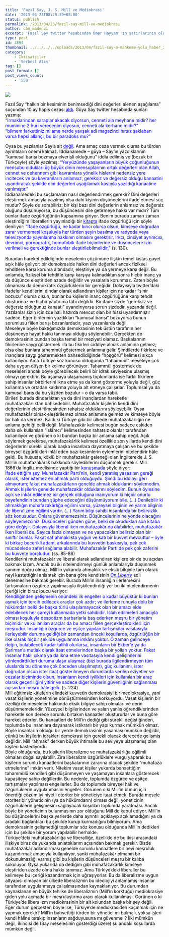 ```yaml
---
title: 'Fazıl Say, J. S. Mill ve Mediokrasi'
date: '2013-04-23T08:25:39+03:00'
status: publish
permalink: /2013/04/23/fazil-say-mill-ve-mediokrasi
author: can_madenci
excerpt: 'Fazıl Say twitter hesabından Ömer Hayyam''ın satırlarının olduğu paylaşımı nedeniyle 10 ay hapis cezasına çarptırıldı. Bu vahim olay üzerine, düşündüren, ifade özgürlüğü kapsamında bir yazı.'
type: post
id: 3894
thumbnail: ../../../../uploads/2013/04/fazil-say-a-mahkeme-yolu_haber_226080-1-2-150x150.jpg
category:
    - İktisatçılar
    - 'Serbest Atış'
tag: []
post_format: []
post_views_count:
    - '550'
---
```

![](http://www.kirmizihaber.com/wp-content/uploads/fazil-say-a-mahkeme-yolu_haber_226080.jpg)

<span style="color: #000000;">Fazıl Say “halkın bir kesiminin benimsediği dini değerleri alenen aşağılama” suçundan 10 ay hapis cezası [<span style="color: #0000ff;">aldı</span>](http://www.bbc.co.uk/turkce/haberler/2013/04/130415_fazil_say_karar.shtml)</span><span style="color: #000000;">. Güya Say twitter hesabında şunları yazmış:</span>  
<span style="color: #0000ff;">“Irmaklarindan saraplar akacak diyorsun, cenneti ala meyhane midir? her muminine 2 huri verecegim diyosun, cenneti ala kerhane midir?”</span>  
<span style="color: #000000;"><span style="color: #0000ff;">“bilmem farkettiniz mi ama nerde yavşak adi magazinci hırsız şaklaban varsa hepsi allahçı, bu bir paradoks mu?”</span></span>  
  
<span style="color: #000000;">Oysa bu yazılanlar Say’a ait [<span style="color: #0000ff;">değil</span>](http://www.medyatava.com/haber/fazil-say-dan-tweet-aciklamasi-hangi-mesaj-yuzunden-ceza-aldi). Ama amaç ceza vermek olursa bu türden ayrıntıların önemi kalmaz. İddianamede – güya – Say’ın yazdıklarının “kamusal barışı bozmaya elverişli olduğunu” iddia edilmiş ve (bozuk bir Türkçeyle) şöyle yazılmış:<span style="color: #0000ff;"> “Yeryüzünde yaşayanların büyük çoğunluğunun mensubu oldukları üç büyük dinin mensuplarının ortak değerleri olan Allah, cennet ve cehennem gibi kavramlara yönelik hislerini nedensiz yere incitecek ve bu kavramların anlamsız, gereksiz ve değersiz olduğu kanaatini uyandıracak şekilde dini değerleri aşağılamak kastıyla yazıldığı kanaatine varılmıştır.”</span></span>  
<span style="color: #000000;">İddianamedeki bu suçlamaları nasıl değerlendirmek gerekir? Dini değerleri eleştirmek amacıyla yazılmış olsa dahi kişinin düşüncelerini ifade etmesi suç mudur? Şöyle de sorabiliriz: bir kişi bazı dini değerlerin anlamsız ve değersiz oluğunu düşünüyorsa, bu düşüncesini dile getirmeye hakkı var mıdır? Tüm bunlar ifade özgürlüğünün kapsamına giriyor. Benim burada zaman zaman eleştirdiğim liberallerin yayınladığı bir [<span style="color: #0000ff;">kitapta</span>](http://www.liberte.com.tr/incele.php?id=Mjgz) ifade özgürlüğü için şöyle deniliyor: <span style="color: #0000ff;">“İfade özgürlüğü, ne kadar kırıcı olursa olsun, kimseye doğrudan zarar vermemesi koşuluyla her türden şeyin basılma ve radyoda veya televizyonda yayınlanma hakkının olmasını gerektirir. Irkçı, cinsiyet ayrımcısı, devrimci, pornografik, homofobik ifade biçimlerine ve düşüncelere izin verilmeli ve gerektiğinde bunlar eleştirilebilmelidir,”</span> (s. 130).  
</span>  
<span style="color: #000000;">Buradan hareket edildiğinde meselenin çözümüne ilişkin temel kıstas gayet açık hâle geliyor: bir demokraside halkın dini değerleri ancak fiziksel tehditlere karşı koruma altındadır, eleştiriye ya da yermeye karşı değil. Bu anlamda, fiziksel bir tehditle karşı karşıya kalmadıktan sonra hiçbir inanç ya da düşünce eleştiriden azade değildir ve yasalarla korunmaz. Zaten böyle olmaması da demokratik özgürlüklerin bir gereğidir. Dolayısıyla twitter’daki ifadeler kendilerini dindar olarak adlandıran kişiler için ne kadar “sinir bozucu” olursa olsun, bunlar bu kişilerin inanç özgürlüğüne karşı tehdit oluşturmaz ve hiçbir yaptırıma tâbi değildir. Bir ifade sizde “gereksiz ve değersiz olduğunuz kanaati” uyandırıyorsa sorun sizdedir, yazanda değil. Yazılanlar sizin içinizde hali hazırda mevcut olan bir hissi uyandırmıştır sadece. Eğer birilerinin yazdıkları “kamusal barışı” bozuyorsa bunun sorumlusu fiilen barışı bozanlardadır, yazı yazanlarda değil.</span>  
<span style="color: #000000;">Meseleye böyle baktığımızda demokrasinin tek üstün tarafının her düşünceye hayat hakkı tanıması olduğu söylenebilir. Gerçekten de demokrasinin bundan başka temel bir meziyeti olamaz. Başkalarının fikirlerine saygı göstermek illa bu fikirleri ciddiye almak anlamına gelmez; olsa olsa bunlara tahammül göstermek anlamına gelir. Şimdilerde fikirlere ve inançlara saygı göstermekten bahsedildiğinde “hoşgörü” kelimesi sıkça kullanılıyor. Ama Türkiye söz konusu olduğunda “tahammül” meseleye çok daha uygun düşen bir kelime görünüyor. Tahammül göstermek de meseleleri ancak böyle görebilecek belirli bir idrak seviyesine ulaşmış olmayı gerektirir. Bu aşamaya ulaşamamış toplumlarda ise farklı fikirlere sahip insanlar birbirlerini ikna etme ya da kanıt gösterme yoluyla değil, güç kullanma ve ortadan kaldırma yoluyla alt etmeye çalışırlar. Toplumsal ya da kamusal barış da bu yüzden bozulur – o da varsa tabii.</span>  
<span style="color: #000000;">Birileri burada dindarlıktan ya da dini inançlardan hareketle muhafazakârlıktan bahsedebilir. Muhafazakâr kişilerin kendi dini değerlerinin eleştirilmesinden rahatsız olduklarını söyleyebilir. Oysa muhafazakâr olmak eleştirilemez olmak anlamına gelmez ve kimseye böyle bir hak da vermez. Kaldı ki Türkiye gibi bir ülkede muhafazakârlığın ne anlama geldiği belli değil. Muhafazakâr kelimesi bugün sadece eskiden daha sık kullanılan “İslâmcı” kelimesinden rahatsız olanlar tarafından kullanılıyor ve görünen o ki bundan başka bir anlama sahip değil. Açık söylemek gerekirse, muhafazakârlık kelimesi özellikle son yıllarda kendi dini değerlerini sürekli olarak başka insanlara dayatmaya çalışan ve bu şekilde bireysel özgürlükleri ihlâl eden bazı kesimlerin eylemlerini nitelendirir hâle geldi. Bu hususta, köklü bir muhafazakâr geleneği olan İngiltere’de J. S. Mill’in muhafazakârlık hakkında söylediklerini düşünmek gerekir. Mill 1866’da İngiliz meclisinde yaptığı bir [<span style="color: #0000ff;">konuşmada</span>](http://oll.libertyfund.org/index.php?option=com_staticxt&staticfile=show.php%3Ftitle=262&Itemid=28) şöyle diyor:</span>  
<span style="color: #000000;"><span style="color: #0000ff;">İfade ettiğim şey, Muhafazakâr Parti’nin, kendi yaratılış yasasının gereği olarak, ister istemez en ahmak parti olduğuydu. Şimdi bu iddiayı geri almıyorum; fakat muhafazakârların genelde ahmak olduklarını söylemedim. Ahmak kişilerin genelde muhafazakâr olduklarını söyledim. Bunun öylesine açık ve inkâr edilemez bir gerçek olduğuna inanıyorum ki hiçbir onurlu beyefendinin bundan şüphe edeceğini düşünmüyorum bile. (…) Denilebilir ki ahmaklığın muhafazakârlığa eğilimi varsa, yüzeysel bilginin ve yarım bilginin de liberalizme eğilimi vardır. (…) Yarım bilgi sahibi insanlarda bir belirsizlik söz konusudur. Onlara güvenemezsiniz. Düşüncelerinin ne yönde olacağını söyleyemezsiniz. Düşünceleri günden güne, belki de okudukları son kitaba göre değişir. Dolayısıyla liberal iken muhafazakâr da olabilirler, muhafazakâr iken liberal de. Sayıca fazla olmayan ve ne yapacakları belirsiz olan bir sınıftır bunlar. Fakat saf ahmaklıkta yoğun ve katı bir kuvvet mevcuttur – öyle ki birkaç becerikli adam, arkalarında bu kuvvetin baskısıyla, pek çok mücadelede zaferi sağlama alabilir. Muhafazakâr Parti de pek çok zaferini bu kuvvete borçludur.</span> (ss. 85-86)</span>  
<span style="color: #000000;">Kendilerini muhafazakâr ve liberal olarak adlandıran kişilere bir de bu açıdan bakmak lazım. Ancak bu iki nitelendirmeyi günlük anlamlarıyla düşünmek sanırım doğru olmaz. Mill’in yukarıda ahmaklık ve eksik bilgiyle tam olarak neyi kastettiğini anlamak için bana göre kendisinin [<span style="color: #0000ff;">*On Liberty*</span>](http://oll.libertyfund.org/index.php?option=com_staticxt&staticfile=show.php%3Ftitle=233&Itemid=28) adlı denemesine bakmak gerekir. Burada Mill’in insanlığın ilerlemesini tartışmaların özgürce yapılmasıyla ilişkilendirdiği yer bu iki nitelendirmenin içeriği için biraz ipucu veriyor:</span>  
<span style="color: #000000;"><span style="color: #0000ff;">Kendiliğinden gelişmenin önündeki ilk engeller o kadar büyüktür ki bunları aşmak için tercih edilecek araçlar çok azdır; ve ilerleme ruhuyla dolu bir hükümdar belki de başka türlü ulaşılamayacak olan bir amacı elde edebilecek her çareyi kullanmada yetki sahibidir. Islah edilmeleri amacıyla olması koşuluyla despotizm barbarlarla baş ederken meşru bir yönetim biçimidir ve kullanılan araçlar da bu amacı fiilen gerçekleştirdikleri için meşrudur. İnsanlığın özgürce ve eşitçe yapılan tartışmalar vasıtasıyla ilerleyebilir duruma geldiği bir zamandan önceki koşullarda, özgürlüğün bir ilke olarak hiçbir şekilde uygulanma imkânı yoktur. O zaman gelinceye değin, bulabilecek kadar talihli olurlarsa, insanların bir Ekber’e ya da Şarlman’a mutlak olarak itaat etmelerinden başka bir yolları yoktur. Fakat insanlar haklı çıkma ya da ikna etme vasıtasıyla kendi gelişimlerini yönlendirdikleri duruma ulaşır ulaşmaz (bizi burada ilgilendirmeyen tüm uluslarda bu döneme çok önceden ulaşılmıştır), güç kullanımı, ister doğrudan olsun ister itaat gösterilmeyen durumlarda verilen eziyetler ve cezalar biçiminde olsun, insanların kendi iyilikleri için kullanılan bir araç olarak geçerliliğini yitirir ve sadece diğer kişilerin güvenliğinin sağlanması açısından meşru hâle gelir.</span> (s. 224)</span>  
<span style="color: #000000;">Mill eğitimsiz kitlelerin elindeki kuvvetin demokrasiyi bir mediokrasiye, yani vasat kişilerin yönetimine dönüştürmesinden korkuyordu. Vasat kişilerin bir özelliği de meseleler hakkında eksik bilgiye sahip olmaları ve derin düşünmemeleridir. Yüzeysel bilgilerinden ve yalan yanlış öğrendiklerinden hareketle son derece sorunlu birtakım kanaatler oluştururlar ve buna göre hareket ederler. Bu kanaatleri de Mill’in dediği gibi sürekli değiştiğinden, toplumda bu insanlara dayanarak istikrarlı bir yapı kurmak mümkün olmaz. Böyle insanların olduğu bir yerde demokrasinin yaşaması mümkün değildir, çünkü bu kişilerin idrakleri demokrasi için gerekli olacak derecede gelişmiş değildir. Mill “ahmak” derken büyük ihtimalle bu seviyeye ulaşmamış olan kişileri kastediyordu.</span>  
<span style="color: #000000;">Böyle olduğunda, bu kişilerin liberalizme ve muhafazakârlığa eğilimli olmaları doğal sayılabilir. Zira liberalizm özgürlüklere vurgu yaparak bu kişilerin sorunlu kanaatlerini başkalarının zararına olacak şekilde “muhafaza etmelerine” imkân verir. Nitekim vasat kişiler yukarda bahsettiğim tahammülü kendileri gibi düşünmeyen ve yaşamayan insanlara gösterecek kapasiteye sahip değillerdir. Bu nedenle, toplumda özgürce ve eşitçe tartışmalar yapılması engellerler. Bu da toplumda bireysel hak ve özgürlüklerin uygulanmasını engeller. Görünen o ki Mill’in bunun için önerdiği çözüm iyi niyetli otoriter bir yöneticiye itaat etmek. Burada mesele otoriter bir yöneticinin (ya da hükümdarın) olması değil, yöneticinin özgürlüklerin gelişmesini sağlayacak koşulları toplumda yaratması. Ancak böyle bir yöneticinin bulunmasının zor olduğunu Mill de kabul ediyor. Mill’in bu düşüncelerini başka yerlerde daha ayrıntılı açıklayıp açıklamadığını ya da aradaki bağlantıları bu şekilde kurup kurmadığını bilmiyorum. Ama demokrasinin gelişmediği toplumlar söz konusu olduğunda Mill’in dedikleri için bu şekilde bir yorum yapılabilir herhalde.</span>  
<span style="color: #000000;">Türkiye’deki muhafazakârlığa ve liberalliğe, özellikle de bu ikisi arasındaki ilişkiye biraz da yukarıda anlattıklarım açısından bakmak gerekir. Bizde muhafazakâr adlandırması genelde sorunlu kanaatlere bir nevi meşruluk kazandırmak amacıyla kullanılıyor, sanki muhafazakâr olmanın bir dokunulmazlığı varmış gibi bu kişilerin düşünceleri meşru bir kalıba sokuluyor. Oysa yukarıda da dediğim gibi muhafazakârlık kimseye eleştiriden azade olma hakkı tanımaz. Ama Türkiye’deki liberaller bu kelimeye bu içeriği kazandırmak için uğraşıyorlar. Bu da liberalizme uygun altyapısı olmayan bir ülkede liberalizmin bu ideolojiyi anlamamış insanlar tarafından uygulanmaya çalışılmasından kaynaklanıyor. Bu durumdan kaynaklanan en büyük tehlike de liberalizmin (Mill’in korktuğu) mediokrasiye giden yolu açmada bir meşrulaştırma aracı olarak kullanılması. Görünen o ki Türkiye’de liberalizm mediokrasinin bir alt kolundan başka bir şey değil.</span>  
<span style="color: #000000;">Eğer durum gerçekten böyle ise, Türkiye’de mediokrasiden kaçınmak için ne yapmak gerekir? Mill’in bahsettiği türden bir yönetici mi bulmalı, yoksa işleri kendi hâline bırakıp insanların sağduyusuna mı güvenmeli? İlki mümkün değil, ikincisi de (Say meselesinin gösterdiği üzere) şu andaki koşullarda mümkün değil.</span>